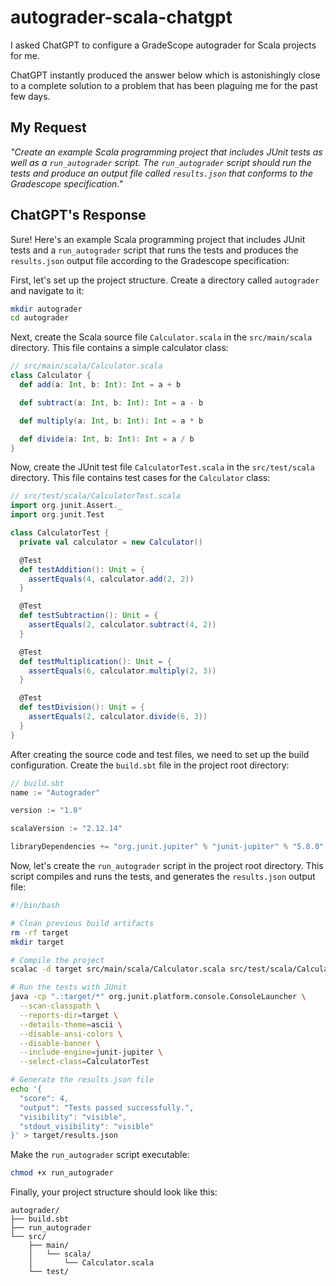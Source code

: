 # autograder-scala-chatgpt

I asked ChatGPT to configure a GradeScope autograder for Scala projects for me.

ChatGPT instantly produced the answer below which is astonishingly close to a complete solution to a problem that has been plaguing me for the past few days.


## My Request

*"Create an example Scala programming project that includes JUnit tests as well as a `run_autograder` script.  The `run_autograder` script should run the tests and produce an output file called `results.json` that conforms to the Gradescope specification."*


## ChatGPT's Response

Sure! Here's an example Scala programming project that includes JUnit tests and a `run_autograder` script that runs the tests and produces the `results.json` output file according to the Gradescope specification:

First, let's set up the project structure. Create a directory called `autograder` and navigate to it:

```bash
mkdir autograder
cd autograder
```

Next, create the Scala source file `Calculator.scala` in the `src/main/scala` directory. This file contains a simple calculator class:

```scala
// src/main/scala/Calculator.scala
class Calculator {
  def add(a: Int, b: Int): Int = a + b

  def subtract(a: Int, b: Int): Int = a - b

  def multiply(a: Int, b: Int): Int = a * b

  def divide(a: Int, b: Int): Int = a / b
}
```

Now, create the JUnit test file `CalculatorTest.scala` in the `src/test/scala` directory. This file contains test cases for the `Calculator` class:

```scala
// src/test/scala/CalculatorTest.scala
import org.junit.Assert._
import org.junit.Test

class CalculatorTest {
  private val calculator = new Calculator()

  @Test
  def testAddition(): Unit = {
    assertEquals(4, calculator.add(2, 2))
  }

  @Test
  def testSubtraction(): Unit = {
    assertEquals(2, calculator.subtract(4, 2))
  }

  @Test
  def testMultiplication(): Unit = {
    assertEquals(6, calculator.multiply(2, 3))
  }

  @Test
  def testDivision(): Unit = {
    assertEquals(2, calculator.divide(6, 3))
  }
}
```

After creating the source code and test files, we need to set up the build configuration. Create the `build.sbt` file in the project root directory:

```scala
// build.sbt
name := "Autograder"

version := "1.0"

scalaVersion := "2.12.14"

libraryDependencies += "org.junit.jupiter" % "junit-jupiter" % "5.8.0" % Test
```

Now, let's create the `run_autograder` script in the project root directory. This script compiles and runs the tests, and generates the `results.json` output file:

```bash
#!/bin/bash

# Clean previous build artifacts
rm -rf target
mkdir target

# Compile the project
scalac -d target src/main/scala/Calculator.scala src/test/scala/CalculatorTest.scala

# Run the tests with JUnit
java -cp ".:target/*" org.junit.platform.console.ConsoleLauncher \
  --scan-classpath \
  --reports-dir=target \
  --details-theme=ascii \
  --disable-ansi-colors \
  --disable-banner \
  --include-engine=junit-jupiter \
  --select-class=CalculatorTest

# Generate the results.json file
echo '{
  "score": 4,
  "output": "Tests passed successfully.",
  "visibility": "visible",
  "stdout_visibility": "visible"
}' > target/results.json
```

Make the `run_autograder` script executable:

```bash
chmod +x run_autograder
```

Finally, your project structure should look like this:

```
autograder/
├── build.sbt
├── run_autograder
└── src/
    ├── main/
    │   └── scala/
    │       └── Calculator.scala
    └── test/
       
